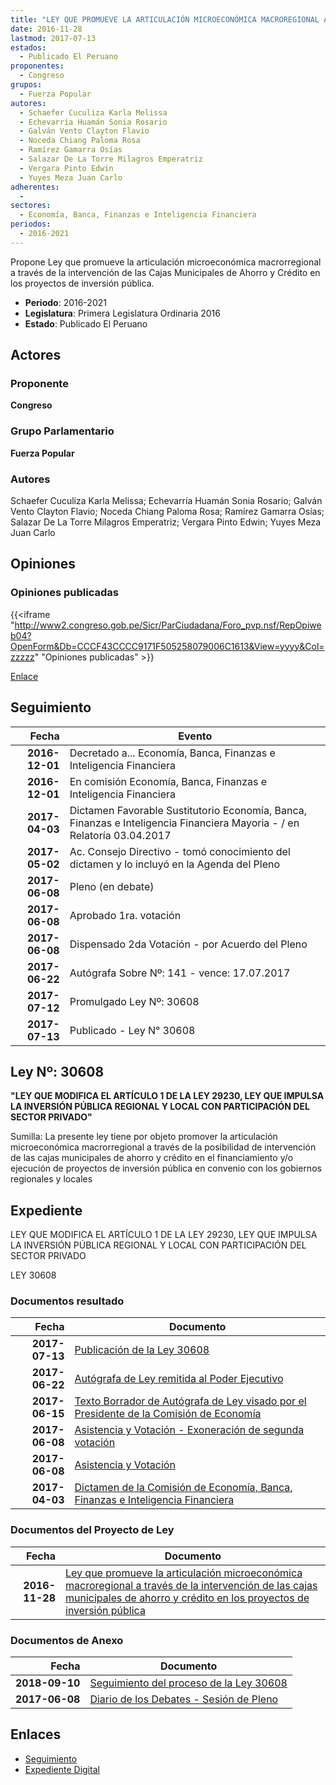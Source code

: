 ```yaml
---
title: "LEY QUE PROMUEVE LA ARTICULACIÓN MICROECONÓMICA MACROREGIONAL A TRAVÉS DE LA INTERVENCIÓN DE LAS CAJAS MUNICIPALES DE AHORRO Y CRÉDITO EN LOS PROYECTOS DE INVERSIÓN PÚBLICA"
date: 2016-11-28
lastmod: 2017-07-13
estados: 
  - Publicado El Peruano
proponentes: 
  - Congreso
grupos: 
  - Fuerza Popular
autores: 
  - Schaefer Cuculiza Karla Melissa
  - Echevarría Huamán Sonia Rosario
  - Galván Vento Clayton Flavio
  - Noceda Chiang Paloma Rosa
  - Ramírez Gamarra Osías
  - Salazar De La Torre Milagros Emperatriz
  - Vergara Pinto Edwin
  - Yuyes Meza Juan Carlo
adherentes: 
  - 
sectores: 
  - Economía, Banca, Finanzas e Inteligencia Financiera
periodos: 
  - 2016-2021
---
```


Propone Ley que promueve la articulación microeconómica macrorregional a través de la intervención de las Cajas Municipales de Ahorro y Crédito en los proyectos de inversión pública.

- **Periodo**: 2016-2021
- **Legislatura**: Primera Legislatura Ordinaria 2016
- **Estado**: Publicado El Peruano

## Actores

### Proponente

**Congreso**

### Grupo Parlamentario

**Fuerza Popular**

### Autores

Schaefer Cuculiza Karla Melissa; Echevarría Huamán Sonia Rosario; Galván Vento Clayton Flavio; Noceda Chiang Paloma Rosa; Ramírez Gamarra Osías; Salazar De La Torre Milagros Emperatriz; Vergara Pinto Edwin; Yuyes Meza Juan Carlo


## Opiniones

### Opiniones publicadas

{{<iframe "http://www2.congreso.gob.pe/Sicr/ParCiudadana/Foro_pvp.nsf/RepOpiweb04?OpenForm&Db=CCCF43CCCC9171F505258079006C1613&View=yyyy&Col=zzzzz" "Opiniones publicadas" >}}

[Enlace](http://www2.congreso.gob.pe/Sicr/ParCiudadana/Foro_pvp.nsf/RepOpiweb04?OpenForm&Db=CCCF43CCCC9171F505258079006C1613&View=yyyy&Col=zzzzz)

## Seguimiento

| Fecha | Evento |
|------:|--------|
| **2016-12-01** | Decretado a... Economía, Banca, Finanzas e Inteligencia Financiera|
| **2016-12-01** | En comisión Economía, Banca, Finanzas e Inteligencia Financiera|
| **2017-04-03** | Dictamen Favorable Sustitutorio Economía, Banca, Finanzas e Inteligencia Financiera Mayoria - / en Relatoría 03.04.2017|
| **2017-05-02** | Ac. Consejo Directivo - tomó conocimiento del dictamen y lo incluyó en la Agenda del Pleno|
| **2017-06-08** | Pleno (en debate)|
| **2017-06-08** | Aprobado 1ra. votación|
| **2017-06-08** | Dispensado 2da Votación - por Acuerdo del Pleno|
| **2017-06-22** | Autógrafa Sobre Nº: 141 - vence: 17.07.2017|
| **2017-07-12** | Promulgado Ley Nº: 30608|
| **2017-07-13** | Publicado - Ley N° 30608|

## Ley Nº: 30608

**"LEY QUE MODIFICA EL ARTÍCULO 1 DE LA LEY 29230, LEY QUE IMPULSA LA INVERSIÓN PÚBLICA REGIONAL Y LOCAL CON PARTICIPACIÓN DEL SECTOR PRIVADO"**

Sumilla: La presente ley tiene por objeto promover la articulación microeconómica macrorregional a través de la posibilidad de intervención de las cajas municipales de ahorro y crédito en el financiamiento y/o ejecución de proyectos de inversión pública en convenio con los gobiernos regionales y locales


## Expediente

LEY QUE MODIFICA EL ARTÍCULO 1 DE LA LEY 29230, LEY QUE IMPULSA LA INVERSIÓN PÚBLICA REGIONAL Y LOCAL CON PARTICIPACIÓN DEL SECTOR PRIVADO

LEY 30608


### Documentos resultado

| Fecha | Documento |
|------:|--------|
| **2017-07-13** | [Publicación de la Ley 30608](http://www.leyes.congreso.gob.pe/Documentos/2016_2021/ADLP/Normas_Legales/30608-LEY.pdf) |
| **2017-06-22** | [Autógrafa de Ley remitida al Poder Ejecutivo](http://www.leyes.congreso.gob.pe/Documentos/2016_2021/ADLP/Texto_Aprobado/AU0069720170622.pdf) |
| **2017-06-15** | [Texto Borrador de Autógrafa de Ley visado por el Presidente de la Comisión de Economía](http://www.leyes.congreso.gob.pe/Documentos/2016_2021/Texto_Borrador_de_Autografa/BAU0069720170615.PDF) |
| **2017-06-08** | [Asistencia y Votación - Exoneración de segunda votación](http://www.leyes.congreso.gob.pe/Documentos/2016_2021/Asistencia_y_Votacion/Proyectos_de_Ley/Exoneracion_de_Segunda_Votacion/ESV0069720170608.PDF) |
| **2017-06-08** | [Asistencia y Votación](http://www.leyes.congreso.gob.pe/Documentos/2016_2021/Asistencia_y_Votacion/Proyectos_de_Ley/AV0069720170608.PDF) |
| **2017-04-03** | [Dictamen de la Comisión de Economía, Banca, Finanzas e Inteligencia Financiera](http://www.leyes.congreso.gob.pe/Documentos/2016_2021/Dictamenes/Proyectos_de_Ley/00697DC09MAY20170403.pdf) |

### Documentos del Proyecto de Ley

| Fecha | Documento |
|------:|--------|
| **2016-11-28** | [Ley que promueve la articulación microeconómica macroregional a través de la intervención de las cajas municipales de ahorro y crédito en los proyectos de inversión pública](http://www.leyes.congreso.gob.pe/Documentos/2016_2021/Proyectos_de_Ley_y_de_Resoluciones_Legislativas/PL0069720161128.pdf) |

### Documentos de Anexo

| Fecha | Documento |
|------:|--------|
| **2018-09-10** | [Seguimiento del proceso de la Ley 30608](http://www.leyes.congreso.gob.pe/Documentos/2016_2021/Seguimiento_de_Proyectos_de_Ley/00963PL20180910.pdf) |
| **2017-06-08** | [Diario de los Debates - Sesión de Pleno](http://www2.congreso.gob.pe/Sicr/DiarioDebates/Publicad.nsf/SesionesPleno/05256D6E0073DFE90525813A0070C136/$FILE/SLO-2016-15.pdf) |

## Enlaces 

- [Seguimiento](http://www2.congreso.gob.pe/Sicr/TraDocEstProc/CLProLey2016.nsf/f7fff46988ca05b1052578e100829cc7/4225ec1d50d2c6e805258079005dfc17?OpenDocument)
- [Expediente Digital](http://www2.congreso.gob.pehttp://www2.congreso.gob.pe/Sicr/TraDocEstProc/CLProLey2016.nsf/f7fff46988ca05b1052578e100829cc7/4225ec1d50d2c6e805258079005dfc17?OpenDocument&Click=05257FB7005EB655.eb71d0cf91d8294e05256cdf006b5706/$Body/0.1C6C)
